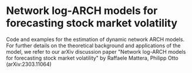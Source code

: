 # Network log-ARCH models for forecasting stock market volatility

Code and examples for the estimation of dynamic network ARCH models. For further details on the theoretical background and applications of the model, we refer to our arXiv discussion paper "Network log-ARCH models for forecasting stock market volatility" by Raffaele Mattera, Philipp Otto (arXiv:2303.11064)

